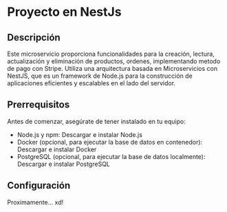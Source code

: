 # Proyecto en NestJs

## Descripción

Este microservicio proporciona funcionalidades para la creación, lectura, actualización y eliminación de productos, ordenes, implementando metodo de pago con Stripe. Utiliza una arquitectura basada en Microservicios con NestJS, que es un framework de Node.js para la construcción de aplicaciones eficientes y escalables en el lado del servidor.

## Prerrequisitos

Antes de comenzar, asegúrate de tener instalado en tu equipo:

- Node.js y npm: Descargar e instalar Node.js
- Docker (opcional, para ejecutar la base de datos en contenedor): Descargar e instalar Docker
- PostgreSQL (opcional, para ejecutar la base de datos localmente): Descargar e instalar PostgreSQL

## Configuración

Proximamente... xd!
